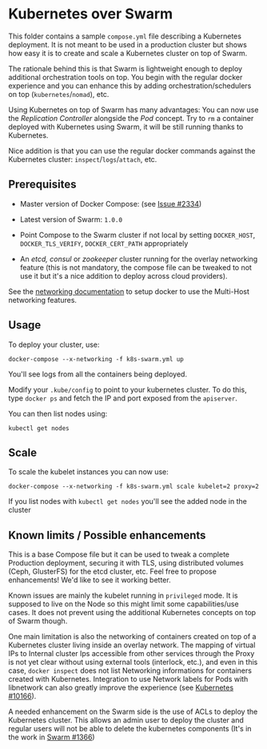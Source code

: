 # Kubernetes over Swarm

This folder contains a sample `compose.yml` file describing a Kubernetes deployment. It is not meant to be used in a production cluster but shows how easy it is to create and scale a Kubernetes cluster on top of Swarm.

The rationale behind this is that Swarm is lightweight enough to deploy additional orchestration tools on top. You begin with the regular docker experience and you can enhance this by adding orchestration/schedulers on top (`kubernetes`/`nomad`), etc.

Using Kubernetes on top of Swarm has many advantages: You can now use the *Replication Controller* alongside the *Pod* concept. Try to `rm` a container deployed with Kubernetes using Swarm, it will be still running thanks to Kubernetes.

Nice addition is that you can use the regular docker commands against the Kubernetes cluster: `inspect`/`logs`/`attach`, etc.

## Prerequisites

- Master version of Docker Compose: (see [Issue #2334](https://github.com/docker/compose/pull/2334))

- Latest version of Swarm: `1.0.0`

- Point Compose to the Swarm cluster if not local by setting `DOCKER_HOST`, `DOCKER_TLS_VERIFY`, `DOCKER_CERT_PATH` appropriately

- An *etcd, consul* or *zookeeper* cluster running for the overlay networking feature (this is not mandatory, the compose file can be tweaked to not use it but it's a nice addition to deploy across cloud providers).

See the [networking documentation](https://docs.docker.com/engine/userguide/networking/get-started-overlay/) to setup docker to use the Multi-Host networking features.

## Usage

To deploy your cluster, use:

`docker-compose --x-networking -f k8s-swarm.yml up`

You'll see logs from all the containers being deployed.

Modify your `.kube/config` to point to your kubernetes cluster. To do this, type `docker ps` and fetch the IP and port exposed from the `apiserver`.

You can then list nodes using:

`kubectl get nodes`

## Scale

To scale the kubelet instances you can now use:

`docker-compose --x-networking -f k8s-swarm.yml scale kubelet=2 proxy=2`

If you list nodes with `kubectl get nodes` you'll see the added node in the cluster

## Known limits / Possible enhancements

This is a base Compose file but it can be used to tweak a complete Production deployment, securing it with TLS, using distributed volumes (Ceph, GlusterFS) for the etcd cluster, etc. Feel free to propose enhancements! We'd like to see it working better.

Known issues are mainly the kubelet running in `privileged` mode. It is supposed to live on the Node so this might limit some capabilities/use cases. It does not prevent using the additional Kubernetes concepts on top of Swarm though.

One main limitation is also the networking of containers created on top of a Kubernetes cluster living inside an overlay network. The mapping of virtual IPs to Internal cluster Ips accessible from other services through the Proxy is not yet clear without using external tools (interlock, etc.), and even in this case, `docker inspect` does not list Networking informations for containers created with Kubernetes. Integration to use Network labels for Pods with libnetwork can also greatly improve the experience (see [Kubernetes #10166](https://github.com/kubernetes/kubernetes/issues/10166)).

A needed enhancement on the Swarm side is the use of ACLs to deploy the Kubernetes cluster. This allows an admin user to deploy the cluster and regular users will not be able to delete the kubernetes components (It's in the work in [Swarm #1366](https://github.com/docker/swarm/pull/1366))
